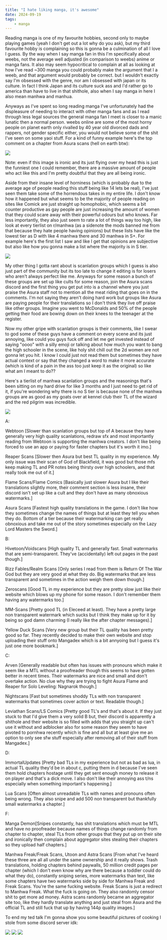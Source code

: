 ```yaml
---
title: "I hate liking manga, it's awesome"
date: 2024-09-19
tags:
    - manga
---
```


Reading manga is one of my favourite hobbies, second only to maybe playing games (yeah I don't get out a lot why do you ask), but my third favourite hobby is complaining so this is gonna be a culmination of all I love I guess. By the way when I say manga fan in this I'm specifically about weebs, not the average well adjusted (in comparison to weebs) anime or manga fans. It also may seem hypocritical to complain at all as looking at how I've read ~300 manga you could probably make the argument that I a weeb, and that argument would probably be correct. but I wouldn't exactly say I'm obsessed with the genre, nor am I obsessed with japan or its culture. In fact I think Japan and its culture suck ass and I'd rather go to america than have to live in that shithole, also when I say manga in here I also mean manhwa and manhua.

Anyways as I've spent so long reading manga I've unfortunately had the displeasure of needing to interact with other manga fans and as I read through less legal sources the general manga fan I meet is closer to a manic lunatic then a normal person. weebs online are some of the most horny people on planet earth only rivalled by 40 year old divorced dads and rappers, not gender specific either, you would not believe some of the shit I've seen on some yaoi stuff. For a kind of funny example here's the top comment on a chapter from Asura scans (hell on earth btw):

![](https://I.imgur.com/x3gbo6e.png)

Note: even if this image is ironic and its just flying over my head this is just the funniest one I could remember, there are a massive amount of people who act like this and I'm pretty doubtful that they are all being ironic.

Aside from their insane level of horniness (which is probably due to the average age of people reading this stuff being like 14 lets be real), I've just seen them take some of the horrendous takes in my entire life. I don't know how it happened but what seems to be the majority of people reading on sites like Comick are just straight up homophobic, which seems a bit counter productive as gay people are just increasing the amount of women that they could scare away with their powerful odours but who knows. Far less importantly, they also just seem to rate a lot of things way too high, like look at every tierlist on r/manhwa (as a sidenote the mods banned me from that because they hate people having opinions) but these lists have like the lowest tier as D with like 4 manhwa there and 30 manhwa in S+. For example here's the first list I saw and like I get that opinions are subjective but also like how you gonna make a list where the majority is in S tier.

![](https://I.imgur.com/q0A4Brj.png)

My other thing I gotta rant about is scanlation groups which I guess is also just part of the community but its too late to change it editing is for losers who aren't always perfect like me. Anyways for some reason a bunch of these groups are set up like cults for some reason, join the Asura scans discord and the first thing you get put into is a channel where you just praise the Asura staff not to mention all the meat riding that goes on in the comments. I'm not saying they aren't doing hard work but groups like Asura are paying people for their translations so I don't think they live off praise like other groups. Imagine you went to McDonalds and 50% of the people getting their food are bowing down on their knees to the teenager at the register.

Now my other gripe with scanlation groups is their comments, like I swear to god some of these guys have a comment on every scene and its just annoying, like could you guys fuck off and let me get invested instead of saying "oooo" with a silly emoji or talking about how much you want to bang the high schooler in the scene, like holy shit chill out the 2d women are not gonna let you hit. I know I could just not read them but sometimes they have actual context or say that they changed a word to make it more accurate (which is kind of a pain in the ass too just keep it as the original) so like what am I meant to do??

Here's a tierlist of manhwa scanlation groups and the reasonings that's been sitting on my hard drive for like 3 months and I just need to get rid of it, if you're wondering why there is no S tier is because none of the manhwa groups are as good as my goats over at kennel club their TL of the wizard and the red pilgrim was incredible.

![](https://I.imgur.com/axGcMt2.png)

A:

Webtoon [Slower than scanlation groups but top of A because they have generally very high quality scanlations, redraw sfx and most importantly reading from Webtoon is supporting the manhwa creators. I don't like being forced to use an app or paying for faster chapters but it's worth it imo.]

Reaper Scans [Slower then Asura but best TL quality in my experience. My only issue was their scan of God of Blackfield, it was good but those mfs keep making TL and PR notes being thirsty over high schoolers, and that really took me out of it.]

Flame Scans/Flame Comics [Basically just slower Asura but I like their translations slightly more, their comment section is less insane, their discord isn't set up like a cult and they don't have as many obnoxious watermarks.]

Asura Scans [Fastest high quality translations in the game. I don't like how they sometimes change the names of things but at least they tell you when they do. Bottom of a tier because their watermarking can get really obnoxious and take me out of the story sometimes especially on the Lazy Lord Masters the Sword.]

B:

Hivetoon/Voidscans [High quality TL and generally fast. Small watermarks that are semi-transparent. They've (accidentally) left out pages in the past though.]

Rizz Fables/Realm Scans [Only series I read from them is Return Of The War God but they are very good at what they do. Big watermarks that are less transparent and sometimes in the action weigh them down though.]

Zeroscans [Good TL in my experience but they are pretty slow just like their website which blows up my phone for some reason. I don't remember them having any watermarks too.]

MM-Scans [Pretty good TL (in Eleceed at least). They have a pretty large non transparent watermark which sucks but I think they make up for it by being so god damn charming (I really like the after chapter messages).]

Yellow Duck Scans [Very new group but their TL quality has been pretty good so far. They recently decided to make their own website and stop uploading their stuff onto Mangadex which is a bit annyoing but I guess it's just one more bookmark.]

C:

Arven [Generally readable but often has issues with pronouns which make it seem like a MTL without a proofreader though this seems to have gotten better in recent times. Their watermarks are nice and small and don't overtake action. No clue why they are trying to fight Asura Flame and Reaper for Solo Leveling: Nagnarok though.]

Nightscans [Fast but sometimes shoddy TLs with non transparent watermarks that sometimes cover action or text. Readable though.]

Leviathan Scans/LS Comics [Pretty good TL's and that's about it. If they just stuck to that I'd give them a very solid B but, their discord is apparently a shithole and their website is so filled with adds that you straight up can't use it without and adblocker also for some reason they seem to have pivoted to pornhwa recently which is fine and all but at least give me an option to only see sfw stuff especially after removing all of their stuff from Mangadex.]

D:

ImmortalUpdates [Pretty bad TLs in my experience but not as bad as lua, in actual TL quality they'd be in about c, putting them in d because I've seen them hold chapters hostage until they get sent enough money to release it on player and that's a dick move. I also don't like their annoying ass t/ns especially when something important's happening.]

Lua Scans [Often almost unreadable TLs with names and pronouns often being wrong. They also snipe and add 500 non transparent but thankfully small watermarks a chapter.]

F:

Manga Demon[Snipes constantly, has shit translations which must be MTL and have no proofreader because names of things change randomly from chapter to chapter, steal TLs from other groups that they put up on their site and ironically then complain about aggregator sites stealing their chapters so they upload half chapters.]

Manhwa Freak/Freak Scans, Utoon and Astra Scans [From what I've heard these three are all all under the same ownership and it really shows. Trash translations, holding chapters behind paywalls, 50 million credit pages per chapter (which I don't even know why are there because a toddler could do what they do), constantly sniping series, more watermarks than text, like some chapters have two watermarks side by side for Manhwa Freak and Freak Scans. You're the same fucking website. Freak Scans is just a redirect to Manhwa Freak. What the fuck is going on. They also randomly censor shit to get more ad money. Astra scans randomly became an aggregator site too, like they hardly translate anything and just steal from Asura and the official TL and still fuck that up by having 144p quality images.]

To end my ted talk I'm gonna show you some beautiful pictures of cooking I stole from some discord server idk:

![](https://I.imgur.com/cOi7YLH.png)
![](https://I.imgur.com/ys450gd.png)
![](https://I.imgur.com/oXqmSeh.png)